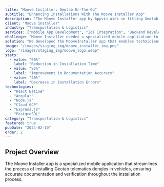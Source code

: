 ```yaml
---
title: "Moove Installer: Geotab On-The-Go"
subtitle: "Enhancing Installations With The Moove Installer App"
description: "The Moove Installer app by Appvin aids in fitting Geotab dongles, allowing vehicle selection, dongle assignment, and photo verification for streamlined documentation."
client: "Moove Installer"
industry: "Transportation & Logistics"
services: ["Mobile App Development", "IoT Integration", "Backend Development"]
challenge: "Moove Installer needed a specialized mobile application to streamline the installation process of Geotab dongles in vehicles, ensuring accurate documentation and verification."
solution: "We developed the MooveInstaller app that enables technicians to select vehicles, assign dongles, and capture photo verification for complete installation documentation."
image: "/images/staging_img/moove_installer_img.png"
logo: "/images/staging_img/moove_logo.webp"
stats:
  - value: "60%"
    label: "Reduction in Installation Time"
  - value: "85%"
    label: "Improvement in Documentation Accuracy"
  - value: "40%"
    label: "Decrease in Installation Errors"
technologies:
  - "React Native"
  - "Angular"
  - "Node.js"
  - "Cloud GCP"
  - "Express.js"
  - "PostgreSQL"
category: "Transportation & Logistics"
featured: true
pubDate: "2024-02-10"
order: 2
---
```


## Project Overview

The Moove Installer app is a specialized mobile application that streamlines the process of installing Geotab telematics dongles in vehicles, ensuring accurate documentation and verification throughout the installation process.

